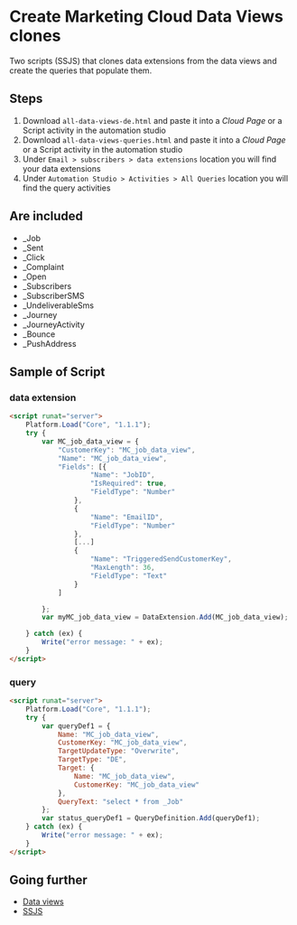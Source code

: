 # Create Marketing Cloud Data Views clones

Two scripts (SSJS) that clones data extensions from the data views and create the queries that populate them.

## Steps

1. Download `all-data-views-de.html` and paste it into a _Cloud Page_ or a Script activity in the automation studio
2. Download `all-data-views-queries.html` and paste it into a _Cloud Page_ or a Script activity in the automation studio
3. Under `Email > subscribers > data extensions` location you will find your data extensions
4. Under `Automation Studio > Activities > All Queries` location you will find the query activities


## Are included

- _Job
- _Sent
- _Click
- _Complaint
- _Open
- _Subscribers
- _SubscriberSMS
- _UndeliverableSms
- _Journey
- _JourneyActivity
- _Bounce
- _PushAddress

## Sample of Script
### data extension
```html
<script runat="server">
    Platform.Load("Core", "1.1.1");
    try {
        var MC_job_data_view = {
            "CustomerKey": "MC_job_data_view",
            "Name": "MC_job_data_view",
            "Fields": [{
                    "Name": "JobID",
                    "IsRequired": true,
                    "FieldType": "Number"
                },
                {
                    "Name": "EmailID",
                    "FieldType": "Number"
                },
                [...]
                {
                    "Name": "TriggeredSendCustomerKey",
                    "MaxLength": 36,
                    "FieldType": "Text"
                }
            ]

        };
        var myMC_job_data_view = DataExtension.Add(MC_job_data_view);

    } catch (ex) {
        Write("error message: " + ex);
    }
</script>
```

### query
```html
<script runat="server">
    Platform.Load("Core", "1.1.1");
    try {
        var queryDef1 = {
            Name: "MC_job_data_view",
            CustomerKey: "MC_job_data_view",
            TargetUpdateType: "Overwrite",
            TargetType: "DE",
            Target: {
                Name: "MC_job_data_view",
                CustomerKey: "MC_job_data_view"
            },
            QueryText: "select * from _Job"
        };
        var status_queryDef1 = QueryDefinition.Add(queryDef1);
    } catch (ex) {
        Write("error message: " + ex);
    }
</script>
```

## Going further
- [Data views](https://help.salesforce.com/articleView?id=mc_as_data_views.htm&type=5)
- [SSJS](https://developer.salesforce.com/docs/atlas.en-us.mc-programmatic-content.meta/mc-programmatic-content/ssjs_syntaxGuide.htm)



 
